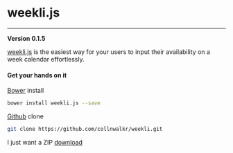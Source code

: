 # weekli.js
---
**Version 0.1.5**

[weekli.js](http://collnwalkr.github.io/weekli/) is the easiest way for your users to input their availability on a week calendar effortlessly.

#### Get your hands on it
[Bower](http://bower.io) install
```bash
bower install weekli.js --save
```
[Github](https://github.com/) clone
```bash
git clone https://github.com/collnwalkr/weekli.git
```

I just want a ZIP [download](https://github.com/collnwalkr/weekli/releases/download/0.1.5/weekli_js.zip)